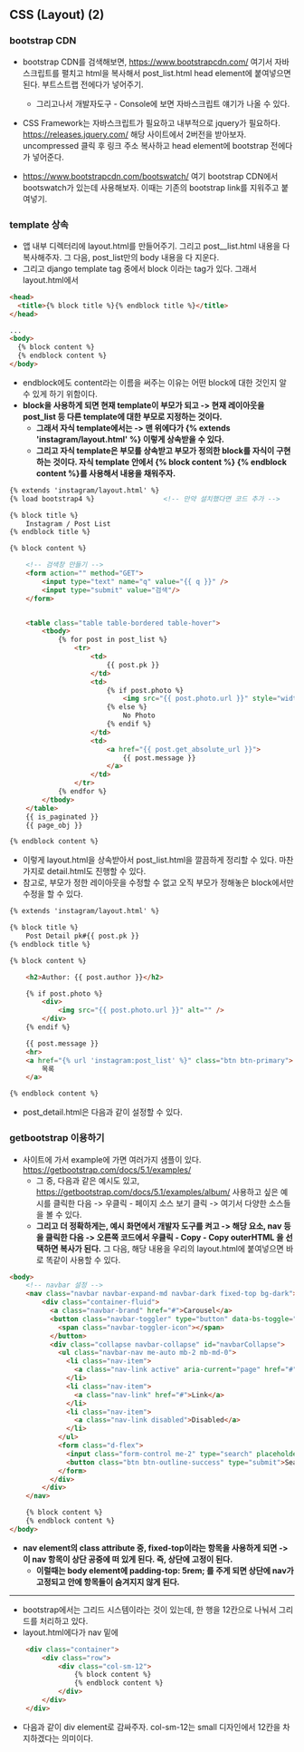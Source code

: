 ## CSS (Layout) (2)

### bootstrap CDN
- bootstrap CDN를 검색해보면, https://www.bootstrapcdn.com/ 여기서 자바스크립트를 펼치고 html을 복사해서 post_list.html head element에 붙여넣으면 된다. 부트스트랩 전에다가 넣어주기.
  - 그리고나서 개발자도구 - Console에 보면 자바스크립트 얘기가 나올 수 있다.

- CSS Framework는 자바스크립트가 필요하고 내부적으로 jquery가 필요하다. https://releases.jquery.com/ 해당 사이트에서 2버전을 받아보자.  uncompressed 클릭 후 링크 주소 복사하고 head element에 bootstrap 
  전에다가 넣어준다.
  
- https://www.bootstrapcdn.com/bootswatch/ 여기 bootstrap CDN에서 bootswatch가 있는데 사용해보자. 이때는 기존의 bootstrap link를 지워주고 붙여넣기.



### template 상속
- 앱 내부 디렉터리에 layout.html를 만들어주기. 그리고 post__list.html 내용을 다 복사해주자. 그 다음, post_list만의 body 내용을 다 지운다.
- 그리고 django template tag 중에서 block 이라는 tag가 있다. 그래서 layout.html에서

```html
<head>
  <title>{% block title %}{% endblock title %}</title>
</head>

...
<body>
  {% block content %}
  {% endblock content %}
</body>  
```

- endblock에도 content라는 이름을 써주는 이유는 어떤 block에 대한 것인지 알 수 있게 하기 위함이다.
- **block을 사용하게 되면 현재 template이 부모가 되고 -> 현재 레이아웃을 post_list 등 다른 template에 대한 부모로 지정하는 것이다.**
  - **그래서 자식 template에서는 -> 맨 위에다가 {% extends 'instagram/layout.html' %} 이렇게 상속받을 수 있다.**
  - **그리고 자식 template은 부모를 상속받고 부모가 정의한 block를 자식이 구현하는 것이다. 자식 template 안에서 {% block content %} {% endblock content %}를 사용해서 내용을 채워주자.**

```html
{% extends 'instagram/layout.html' %}
{% load bootstrap4 %}                 <!-- 만약 설치했다면 코드 추가 -->

{% block title %}
    Instagram / Post List
{% endblock title %}

{% block content %}

    <!-- 검색창 만들기 -->
    <form action="" method="GET">
        <input type="text" name="q" value="{{ q }}" />
        <input type="submit" value="검색"/>
    </form>


    <table class="table table-bordered table-hover">
        <tbody>
            {% for post in post_list %}
                <tr>
                    <td>
                        {{ post.pk }}
                    </td>
                    <td>
                        {% if post.photo %}
                            <img src="{{ post.photo.url }}" style="width: 100px;" />
                        {% else %}
                            No Photo     
                        {% endif %}
                    </td>
                    <td>
                        <a href="{{ post.get_absolute_url }}">
                            {{ post.message }}
                        </a>
                    </td>
                </tr>
            {% endfor %}    
        </tbody>    
    </table>
    {{ is_paginated }}
    {{ page_obj }}

{% endblock content %}
```

- 이렇게 layout.html을 상속받아서 post_list.html을 깔끔하게 정리할 수 있다. 마찬가지로 detail.html도 진행할 수 있다. 
- 참고로, 부모가 정한 레이아웃을 수정할 수 없고 오직 부모가 정해놓은 block에서만 수정을 할 수 있다.

```html
{% extends 'instagram/layout.html' %}

{% block title %}
    Post Detail pk#{{ post.pk }}
{% endblock title %}

{% block content %}

    <h2>Author: {{ post.author }}</h2>

    {% if post.photo %}
        <div>
            <img src="{{ post.photo.url }}" alt="" />
        </div>
    {% endif %}

    {{ post.message }}
    <hr>
    <a href="{% url 'instagram:post_list' %}" class="btn btn-primary">
        목록
    </a>

{% endblock content %}
```

- post_detail.html은 다음과 같이 설정할 수 있다.


### getbootstrap 이용하기
- 사이트에 가서 example에 가면 여러가지 샘플이 있다. https://getbootstrap.com/docs/5.1/examples/
  - 그 중, 다음과 같은 예시도 있고, https://getbootstrap.com/docs/5.1/examples/album/ 사용하고 싶은 예시를 클릭한 다음 -> 우클릭 - 페이지 소스 보기 클릭 -> 여기서 다양한 소스들을 볼 수 있다.
  - **그리고 더 정확하게는, 예시 화면에서 개발자 도구를 켜고 -> 해당 요소, nav 등을 클릭한 다음 -> 오른쪽 코드에서 우클릭 - Copy - Copy outerHTML 을 선택하면 복사가 된다.** 그 다음, 해당 내용을 우리의 layout.html에 붙여넣으면 바로 똑같이 사용할 수 있다.

```html
<body>
    <!-- navbar 설정 -->
    <nav class="navbar navbar-expand-md navbar-dark fixed-top bg-dark">
        <div class="container-fluid">
          <a class="navbar-brand" href="#">Carousel</a>
          <button class="navbar-toggler" type="button" data-bs-toggle="collapse" data-bs-target="#navbarCollapse" aria-controls="navbarCollapse" aria-expanded="false" aria-label="Toggle navigation">
            <span class="navbar-toggler-icon"></span>
          </button>
          <div class="collapse navbar-collapse" id="navbarCollapse">
            <ul class="navbar-nav me-auto mb-2 mb-md-0">
              <li class="nav-item">
                <a class="nav-link active" aria-current="page" href="#">Home</a>
              </li>
              <li class="nav-item">
                <a class="nav-link" href="#">Link</a>
              </li>
              <li class="nav-item">
                <a class="nav-link disabled">Disabled</a>
              </li>
            </ul>
            <form class="d-flex">
              <input class="form-control me-2" type="search" placeholder="Search" aria-label="Search">
              <button class="btn btn-outline-success" type="submit">Search</button>
            </form>
          </div>
        </div>
    </nav>

    {% block content %}
    {% endblock content %}
</body>
```

- **nav element의 class attribute 중, fixed-top이라는 항목을 사용하게 되면 -> 이 nav 항목이 상단 공중에 떠 있게 된다. 즉, 상단에 고정이 된다.**
  - **이럴때는 body element에 padding-top: 5rem; 를 주게 되면 상단에 nav가 고정되고 안에 항목들이 숨겨지지 않게 된다.**

* * *
- bootstrap에서는 그리드 시스템이라는 것이 있는데, 한 행을 12칸으로 나눠서 그리드를 처리하고 있다.
- layout.html에다가 nav 밑에 
```html
    <div class="container">
        <div class="row">
            <div class="col-sm-12">
                {% block content %}
                {% endblock content %}
            </div>
        </div>
    </div>
```

- 다음과 같이 div element로 감싸주자. col-sm-12는 small 디자인에서 12칸을 차지하겠다는 의미이다.
